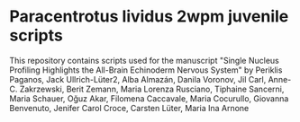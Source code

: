 # Paracentrotus lividus 2wpm juvenile scripts
This repository contains scripts used for the manuscript "Single Nucleus Profiling Highlights the All-Brain Echinoderm Nervous System" by Periklis Paganos, Jack Ullrich-Lüter2, Alba Almazán, Danila Voronov, Jil Carl, Anne-C. Zakrzewski, Berit Zemann, Maria Lorenza Rusciano, Tiphaine Sancerni, Maria Schauer, Oğuz Akar, Filomena Caccavale, Maria Cocurullo, Giovanna Benvenuto, Jenifer Carol Croce, Carsten Lüter, Maria Ina Arnone
